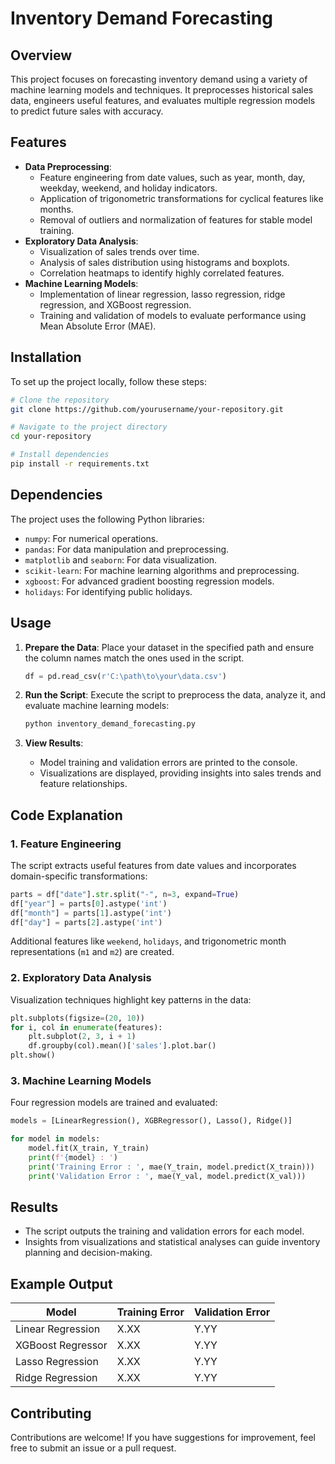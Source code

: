 # Inventory Demand Forecasting

## Overview
This project focuses on forecasting inventory demand using a variety of machine learning models and techniques. It preprocesses historical sales data, engineers useful features, and evaluates multiple regression models to predict future sales with accuracy.

## Features
- **Data Preprocessing**:
  - Feature engineering from date values, such as year, month, day, weekday, weekend, and holiday indicators.
  - Application of trigonometric transformations for cyclical features like months.
  - Removal of outliers and normalization of features for stable model training.
- **Exploratory Data Analysis**:
  - Visualization of sales trends over time.
  - Analysis of sales distribution using histograms and boxplots.
  - Correlation heatmaps to identify highly correlated features.
- **Machine Learning Models**:
  - Implementation of linear regression, lasso regression, ridge regression, and XGBoost regression.
  - Training and validation of models to evaluate performance using Mean Absolute Error (MAE).

## Installation
To set up the project locally, follow these steps:

```bash
# Clone the repository
git clone https://github.com/yourusername/your-repository.git

# Navigate to the project directory
cd your-repository

# Install dependencies
pip install -r requirements.txt
```

## Dependencies
The project uses the following Python libraries:
- `numpy`: For numerical operations.
- `pandas`: For data manipulation and preprocessing.
- `matplotlib` and `seaborn`: For data visualization.
- `scikit-learn`: For machine learning algorithms and preprocessing.
- `xgboost`: For advanced gradient boosting regression models.
- `holidays`: For identifying public holidays.

## Usage
1. **Prepare the Data**:
   Place your dataset in the specified path and ensure the column names match the ones used in the script.

   ```python
   df = pd.read_csv(r'C:\path\to\your\data.csv')
   ```

2. **Run the Script**:
   Execute the script to preprocess the data, analyze it, and evaluate machine learning models:

   ```bash
   python inventory_demand_forecasting.py
   ```

3. **View Results**:
   - Model training and validation errors are printed to the console.
   - Visualizations are displayed, providing insights into sales trends and feature relationships.

## Code Explanation
### 1. Feature Engineering
The script extracts useful features from date values and incorporates domain-specific transformations:
```python
parts = df["date"].str.split("-", n=3, expand=True)
df["year"] = parts[0].astype('int')
df["month"] = parts[1].astype('int')
df["day"] = parts[2].astype('int')
```
Additional features like `weekend`, `holidays`, and trigonometric month representations (`m1` and `m2`) are created.

### 2. Exploratory Data Analysis
Visualization techniques highlight key patterns in the data:
```python
plt.subplots(figsize=(20, 10))
for i, col in enumerate(features):
    plt.subplot(2, 3, i + 1)
    df.groupby(col).mean()['sales'].plot.bar()
plt.show()
```

### 3. Machine Learning Models
Four regression models are trained and evaluated:
```python
models = [LinearRegression(), XGBRegressor(), Lasso(), Ridge()]

for model in models:
    model.fit(X_train, Y_train)
    print(f'{model} : ')
    print('Training Error : ', mae(Y_train, model.predict(X_train)))
    print('Validation Error : ', mae(Y_val, model.predict(X_val)))
```

## Results
- The script outputs the training and validation errors for each model.
- Insights from visualizations and statistical analyses can guide inventory planning and decision-making.

## Example Output
| Model               | Training Error | Validation Error |
|---------------------|----------------|------------------|
| Linear Regression   | X.XX           | Y.YY             |
| XGBoost Regressor   | X.XX           | Y.YY             |
| Lasso Regression    | X.XX           | Y.YY             |
| Ridge Regression    | X.XX           | Y.YY             |

## Contributing
Contributions are welcome! If you have suggestions for improvement, feel free to submit an issue or a pull request.


